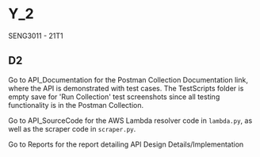 # Y_2
SENG3011 - 21T1

## D2
Go to API_Documentation for the Postman Collection Documentation link, where the API is demonstrated with test cases. The TestScripts folder is empty save for 'Run Collection' test screenshots since all testing functionality is in the Postman Collection.

Go to API_SourceCode for the AWS Lambda resolver code in `lambda.py`, as well as the scraper code in `scraper.py`.

Go to Reports for the report detailing API Design Details/Implementation
